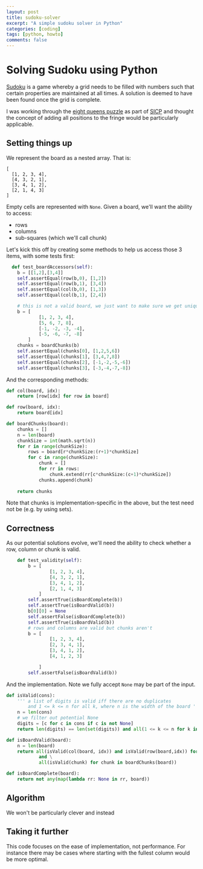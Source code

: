 ```yaml
---
layout: post
title: sudoku-solver
excerpt: "A simple sudoku solver in Python"
categories: [coding]
tags: [python, howto]
comments: false
---
```


# Solving Sudoku using Python

[Sudoku](https://en.wikipedia.org/wiki/Sudoku) is a game whereby a grid needs to be filled with numbers such that certain properties are maintained at all times. A solution is deemed to have been found once the grid is complete.

I was working through the [eight queens puzzle](https://en.wikipedia.org/wiki/Eight_queens_puzzle) as part of [SICP]() and thought the concept of adding all positions to the fringe would be particularly applicable.

## Setting things up

We represent the board as a nested array. That is:

~~~ shell
[
  [1, 2, 3, 4],
  [4, 3, 2, 1],
  [3, 4, 1, 2],
  [2, 1, 4, 3]
]
~~~

Empty cells are represented with `None`. Given a board, we'll want the ability to access:
  * rows
  * columns
  * sub-squares (which we'll call chunk)

Let's kick this off by creating some methods to help us access those 3 items, with some tests first:

~~~ python
  def test_boardAccessors(self):
    b = [[1,2],[3,4]]
    self.assertEqual(row(b,0), [1,2])
    self.assertEqual(row(b,1), [3,4])
    self.assertEqual(col(b,0), [1,3])
    self.assertEqual(col(b,1), [2,4])

    # this is not a valid board, we just want to make sure we get unique chunks
    b = [
            [1, 2, 3, 4],
            [5, 6, 7, 8],
            [-1, -2, -3, -4],
            [-5, -6, -7, -8]
        ]
    chunks = boardChunks(b)
    self.assertEqual(chunks[0], [1,2,5,6])
    self.assertEqual(chunks[1], [3,4,7,8])
    self.assertEqual(chunks[2], [-1,-2,-5,-6])
    self.assertEqual(chunks[3], [-3,-4,-7,-8])
~~~

And the corresponding methods:

~~~ python
def col(board, idx):
    return [row[idx] for row in board]

def row(board, idx):
    return board[idx]

def boardChunks(board):
    chunks = []
    n = len(board)
    chunkSize = int(math.sqrt(n))
    for r in range(chunkSize):
        rows = board[r*chunkSize:(r+1)*chunkSize]
        for c in range(chunkSize):
            chunk = []
            for rr in rows:
                chunk.extend(rr[c*chunkSize:(c+1)*chunkSize])
            chunks.append(chunk)
    
    return chunks
~~~

Note that chunks is implementation-specific in the above, but the test need not be (e.g. by using sets).

## Correctness

As our potential solutions evolve, we'll need the ability to check whether a row, column or chunk is valid.

~~~ python
    def test_validity(self):
        b = [
                [1, 2, 3, 4],
                [4, 3, 2, 1],
                [3, 4, 1, 2],
                [2, 1, 4, 3]
            ]
        self.assertTrue(isBoardComplete(b))
        self.assertTrue(isBoardValid(b))
        b[0][0] = None
        self.assertFalse(isBoardComplete(b))
        self.assertTrue(isBoardValid(b))
        # rows and columns are valid but chunks aren't
        b = [
                [1, 2, 3, 4],
                [2, 3, 4, 1],
                [3, 4, 1, 2],
                [4, 1, 2, 3]

            ]
        self.assertFalse(isBoardValid(b))
~~~

And the implementation. Note we fully accept `None` may be part of the input.

~~~ python
def isValid(cons):
    ''' a list of digits is valid iff there are no duplicates
        and 1 <= k <= n for all k, where n is the width of the board '''
    n = len(cons)
    # we filter out potential None
    digits = [c for c in cons if c is not None]
    return len(digits) == len(set(digits)) and all(1 <= k <= n for k in digits)

def isBoardValid(board):
    n = len(board)
    return all(isValid(col(board, idx)) and isValid(row(board,idx)) for idx in range(n)) \
            and \
            all(isValid(chunk) for chunk in boardChunks(board))

def isBoardComplete(board):
    return not any(map(lambda rr: None in rr, board))
~~~

## Algorithm

We won't be particularly clever and instead

## Taking it further

This code focuses on the ease of implementation, not performance. For instance there may be cases where starting with the fullest column would be more optimal.
